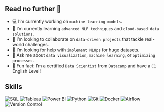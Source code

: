 ## Read no further 👋

* 💻 I’m currently working on `machine learning models`.  
* 🌱 I’m currently learning `advanced NLP techniques` and `cloud-based data solutions`.  
* 🔮 I’m looking to collaborate on `data-driven projects` that tackle real-world challenges.  
* 🧐 I’m looking for help with `implement MLOps` for huge datasets.  
* 💬 Ask me about `data visualization`, `machine learning`, or `optimizing processes`.    
* 💎 Fun fact: I’m a certified `Data Scientist` from `Datacamp` and have a `C1` English Level!

## Skills

![SQL](https://img.shields.io/badge/SQL-FFD700?style=for-the-badge&logo=postgresql&labelColor=000000)
![Tableau](https://img.shields.io/badge/Tableau-FFD700?style=for-the-badge&logo=tableau&labelColor=000000)
![Power BI](https://img.shields.io/badge/Power_BI-FFD700?style=for-the-badge&logo=google-analytics&logoColor=black&labelColor=000000)
![Python](https://img.shields.io/badge/Python-FFD700?style=for-the-badge&logo=python&labelColor=000000)
![Git](https://img.shields.io/badge/Git-FFD700?style=for-the-badge&logo=git&labelColor=000000)
![Docker](https://img.shields.io/badge/Docker-FFD700?style=for-the-badge&logo=docker&labelColor=000000)
![Airflow](https://img.shields.io/badge/Airflow-FFD700?style=for-the-badge&logo=apache-airflow&labelColor=000000)
![Version Control](https://img.shields.io/badge/Version_Control-FFD700?style=for-the-badge&logo=code&logoColor=black)

<!--
**rownlet/rownlet** is a ✨ _special_ ✨ repository because its `README.md` (this file) appears on your GitHub profile.

Here are some ideas to get you started:



-->
